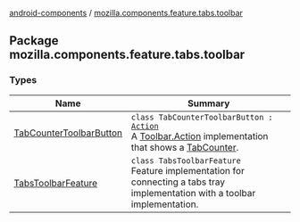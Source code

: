 [android-components](../index.md) / [mozilla.components.feature.tabs.toolbar](./index.md)

## Package mozilla.components.feature.tabs.toolbar

### Types

| Name | Summary |
|---|---|
| [TabCounterToolbarButton](-tab-counter-toolbar-button/index.md) | `class TabCounterToolbarButton : `[`Action`](../mozilla.components.concept.toolbar/-toolbar/-action/index.md)<br>A [Toolbar.Action](../mozilla.components.concept.toolbar/-toolbar/-action/index.md) implementation that shows a [TabCounter](../mozilla.components.ui.tabcounter/-tab-counter/index.md). |
| [TabsToolbarFeature](-tabs-toolbar-feature/index.md) | `class TabsToolbarFeature`<br>Feature implementation for connecting a tabs tray implementation with a toolbar implementation. |
